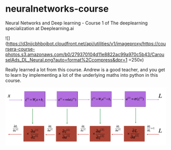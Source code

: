 
# neuralnetworks-course
Neural Networks and Deep learning - Course 1 of The deeplearning specialization at Deeplearning.ai


![](https://d3njjcbhbojbot.cloudfront.net/api/utilities/v1/imageproxy/https://coursera-course-photos.s3.amazonaws.com/b0/279370104d11e8822ac99a970c5b43/CarouselAds_DL_Neural.png?auto=format%2Ccompress&dpr=1 =250x)

Really learned a lot from this course.
Andrew is a good teacher, and you get to learn by implementing a lot of the underlying maths into python in this course.


![](backpropagation.png)
